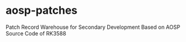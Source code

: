# aosp-patches
 Patch Record Warehouse for Secondary Development Based on AOSP Source Code of RK3588
